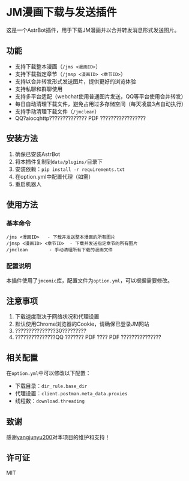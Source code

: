 # JM漫画下载与发送插件

这是一个AstrBot插件，用于下载JM漫画并以合并转发消息形式发送图片。

## 功能

- 支持下载整本漫画（`/jms <漫画ID>`）
- 支持下载指定章节（`/jmsp <漫画ID> <章节ID>`）
- 支持以合并转发形式发送图片，提供更好的浏览体验
- 支持私聊和群聊使用
- 支持多平台适配（webchat使用普通图片发送，QQ等平台使用合并转发）
- 每日自动清理下载文件，避免占用过多存储空间（每天凌晨3点自动执行）
- 支持手动清理下载文件（`/jmclean`）
- QQ?aiocqhttp?????????????? PDF ?????????????????

## 安装方法

1. 确保已安装AstrBot
2. 将本插件复制到`data/plugins/`目录下
3. 安装依赖：`pip install -r requirements.txt`
4. 在option.yml中配置代理（如需）
5. 重启机器人

## 使用方法

### 基本命令

```
/jms <漫画ID>   - 下载并发送整本漫画的所有图片
/jmsp <漫画ID> <章节ID>  - 下载并发送指定章节的所有图片
/jmclean        - 手动清理所有下载的漫画文件
```

### 配置说明

本插件使用了`jmcomic`库，配置文件为`option.yml`，可以根据需要修改。

## 注意事项

1. 下载速度取决于网络状况和代理设置
2. 默认使用Chrome浏览器的Cookie，请确保已登录JM网站
3. ???????????????30?????????
4. ???????????????QQ ??????? PDF ???? PDF ???????????????

## 相关配置

在`option.yml`中可以修改以下配置：

- 下载目录：`dir_rule.base_dir`
- 代理设置：`client.postman.meta_data.proxies`
- 线程数：`download.threading`

## 致谢

感谢[yangjunyu200](https://github.com/yangjunyu200)对本项目的维护和支持！

## 许可证

MIT 
